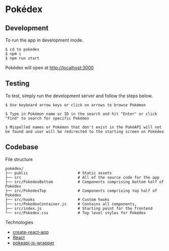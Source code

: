 # Pokédex

## Development

To run the app in development mode.<br />
```
$ cd to pokedex
$ npm i
$ npm run start
```
Pokédex will open at [http://localhost:3000](http://localhost:3000)

## Testing

To test, simply run the development server and follow the steps below.<br />
```
$ Use keyboard arrow keys or click on arrows to browse Pokémon

$ Type in Pokémon name or ID in the search and hit "Enter" or click "Find" to search for specific Pokémon

$ Mispelled names or Pokémon that don't exist in the PokéAPI will not be found and user will be redirected to the starting screen on Pokédex
```

## Codebase

File structure

```
pokedex/
├── public                      # Static assets
├── src                         # All of the source code for the app
├── src/PokedexBottom           # Components comprising bottom half of Pokédex
├── src/PokedexTop              # Components comprising top half of Pokédex
├── src/hooks                   # Custom hooks
├── src/PokedexContainer.js     # Contains all components, 
├── src/index.js                # Starting point for the frontend
└── src/Pokedex.css             # Top level styles for Pokédex
```

Technologies
- [create-react-app](https://create-react-app.dev/)
- [React](https://reactjs.org/)
- [pokeapi-js-wrapper](https://github.com/PokeAPI/pokeapi-js-wrapper#pokeapi-js-wrapper-)


